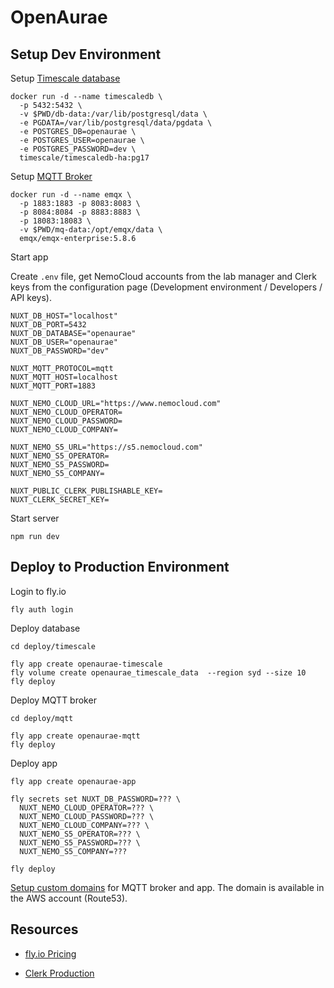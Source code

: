 # OpenAurae

## Setup Dev Environment

Setup [Timescale database](https://docs.timescale.com/self-hosted/latest/install/installation-docker/)

```shell
docker run -d --name timescaledb \
  -p 5432:5432 \
  -v $PWD/db-data:/var/lib/postgresql/data \
  -e PGDATA=/var/lib/postgresql/data/pgdata \
  -e POSTGRES_DB=openaurae \
  -e POSTGRES_USER=openaurae \
  -e POSTGRES_PASSWORD=dev \
  timescale/timescaledb-ha:pg17
```

Setup [MQTT Broker](https://docs.emqx.com/en/emqx/latest/deploy/install-docker.html)

```shell
docker run -d --name emqx \
  -p 1883:1883 -p 8083:8083 \
  -p 8084:8084 -p 8883:8883 \
  -p 18083:18083 \
  -v $PWD/mq-data:/opt/emqx/data \
  emqx/emqx-enterprise:5.8.6
```

Start app

Create `.env` file, get NemoCloud accounts from the lab manager and
Clerk keys from the configuration page (Development environment / Developers / API keys).

```text
NUXT_DB_HOST="localhost"
NUXT_DB_PORT=5432
NUXT_DB_DATABASE="openaurae"
NUXT_DB_USER="openaurae"
NUXT_DB_PASSWORD="dev"

NUXT_MQTT_PROTOCOL=mqtt
NUXT_MQTT_HOST=localhost
NUXT_MQTT_PORT=1883

NUXT_NEMO_CLOUD_URL="https://www.nemocloud.com"
NUXT_NEMO_CLOUD_OPERATOR=
NUXT_NEMO_CLOUD_PASSWORD=
NUXT_NEMO_CLOUD_COMPANY=

NUXT_NEMO_S5_URL="https://s5.nemocloud.com"
NUXT_NEMO_S5_OPERATOR=
NUXT_NEMO_S5_PASSWORD=
NUXT_NEMO_S5_COMPANY=

NUXT_PUBLIC_CLERK_PUBLISHABLE_KEY=
NUXT_CLERK_SECRET_KEY=
```

Start server

```shell
npm run dev
```

## Deploy to Production Environment

Login to fly.io

```shell
fly auth login
```

Deploy database

```shell
cd deploy/timescale

fly app create openaurae-timescale
fly volume create openaurae_timescale_data  --region syd --size 10
fly deploy
```

Deploy MQTT broker

```shell
cd deploy/mqtt

fly app create openaurae-mqtt
fly deploy
```

Deploy app

```shell
fly app create openaurae-app

fly secrets set NUXT_DB_PASSWORD=??? \
  NUXT_NEMO_CLOUD_OPERATOR=??? \
  NUXT_NEMO_CLOUD_PASSWORD=??? \
  NUXT_NEMO_CLOUD_COMPANY=??? \
  NUXT_NEMO_S5_OPERATOR=??? \
  NUXT_NEMO_S5_PASSWORD=??? \
  NUXT_NEMO_S5_COMPANY=???

fly deploy
```

[Setup custom domains](https://fly.io/docs/networking/custom-domain/) for MQTT broker and app.
The domain is available in the AWS account (Route53).

## Resources

- [fly.io Pricing](https://fly.io/docs/about/pricing/)

- [Clerk Production](https://clerk.com/docs/deployments/overview)
